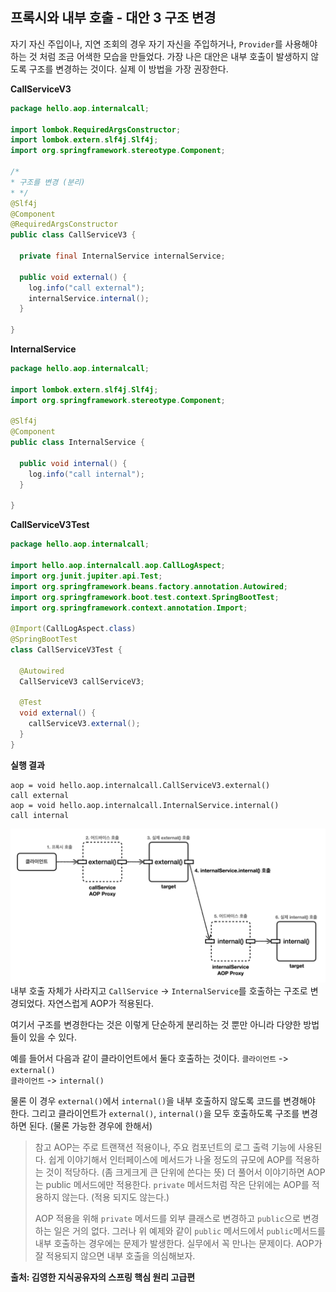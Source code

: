 ## 프록시와 내부 호출 - 대안 3 구조 변경
자기 자신 주입이나, 지연 조회의 경우 자기 자신을 주입하거나, `Provider`를 사용해야 하는 것 처럼 조금 어색한 모습을 만들었다.
가장 나은 대안은 내부 호출이 발생하지 않도록 구조를 변경하는 것이다. 실제 이 방법을 가장 권장한다.

__CallServiceV3__
```java
package hello.aop.internalcall;  
  
import lombok.RequiredArgsConstructor;  
import lombok.extern.slf4j.Slf4j;  
import org.springframework.stereotype.Component;  
  
/*  
* 구조를 변경 (분리)  
* */  
@Slf4j  
@Component  
@RequiredArgsConstructor  
public class CallServiceV3 {  
    
  private final InternalService internalService;  
    
  public void external() {  
    log.info("call external");  
    internalService.internal();  
  }  
    
}
```

__InternalService__
```java
package hello.aop.internalcall;  
  
import lombok.extern.slf4j.Slf4j;  
import org.springframework.stereotype.Component;  
  
@Slf4j  
@Component  
public class InternalService {  
  
  public void internal() {  
    log.info("call internal");  
  }  
  
}
```

__CallServiceV3Test__
```java
package hello.aop.internalcall;  
  
import hello.aop.internalcall.aop.CallLogAspect;  
import org.junit.jupiter.api.Test;  
import org.springframework.beans.factory.annotation.Autowired;  
import org.springframework.boot.test.context.SpringBootTest;  
import org.springframework.context.annotation.Import;  
  
@Import(CallLogAspect.class)  
@SpringBootTest  
class CallServiceV3Test {  
  
  @Autowired  
  CallServiceV3 callServiceV3;  
  
  @Test  
  void external() {  
    callServiceV3.external();  
  }  
}
```

__실행 결과__
```
aop = void hello.aop.internalcall.CallServiceV3.external()
call external
aop = void hello.aop.internalcall.InternalService.internal()
call internal
```

![](./images/Pasted_image_20250629212412.png)
내부 호출 자체가 사라지고 `CallService` -> `InternalService`를 호출하는 구조로 변경되었다. 자연스럽게 AOP가 적용된다.

여기서 구조를 변경한다는 것은 이렇게 단순하게 분리하는 것 뿐만 아니라 다양한 방법들이 있을 수 있다.

예를 들어서 다음과 같이 클라이언트에서 둘다 호출하는 것이다. 
`클라이언트` -> `external()`  
`클라이언트` -> `internal()`

물론 이 경우 `external()`에서 `internal()`을 내부 호출하지 않도록 코드를 변경해야 한다.
그리고 클라이언트가 `external()`, `internal()`을 모두 호출하도록 구조를 변경하면 된다. (물론 가능한 경우에 한해서)

> 참고
> AOP는 주로 트랜잭션 적용이나, 주요 컴포넌트의 로그 출력 기능에 사용된다.
> 쉽게 이야기해서 인터페이스에 메서드가 나올 정도의 규모에 AOP를 적용하는 것이 적당하다. (좀 크게크게 큰 단위에 쓴다는 뜻)
> 더 풀어서 이야기하면 AOP는 public 메서드에만 적용한다. `private` 메서드처럼 작은 단위에는 AOP를 적용하지 않는다. (적용 되지도 않는다.)
> 
> AOP 적용을 위해 `private` 메서드를 외부 클래스로 변경하고 `public`으로 변경하는 일은 거의 없다. 그러나 위 예제와 같이 `public` 메서드에서 `public`메서드를 내부 호출하는 경우에는 문제가 발생한다. 실무에서 꼭 만나는 문제이다.
> AOP가 잘 적용되지 않으면 내부 호출을 의심해보자.


__출처: 김영한 지식공유자의 스프링 핵심 원리 고급편__